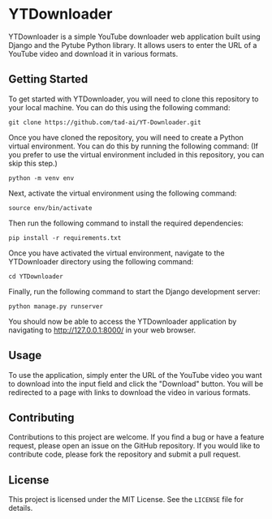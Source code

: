 # **YTDownloader**

YTDownloader is a simple YouTube downloader web application built using Django and the Pytube Python library. It allows users to enter the URL of a YouTube video and download it in various formats.

## **Getting Started**

To get started with YTDownloader, you will need to clone this repository to your local machine. You can do this using the following command:

```
git clone https://github.com/tad-ai/YT-Downloader.git
```  

Once you have cloned the repository, you will need to create a Python virtual environment. You can do this by running the following command:
(If you prefer to use the virtual environment included in this repository, you can skip this step.)
```
python -m venv env
```

Next, activate the virtual environment using the following command:
```
source env/bin/activate
```

Then run the following command to install the required dependencies:
```
pip install -r requirements.txt
```

Once you have activated the virtual environment, navigate to the YTDownloader directory using the following command:
```
cd YTDownloader
```

Finally, run the following command to start the Django development server:
```
python manage.py runserver
```

You should now be able to access the YTDownloader application by navigating to http://127.0.0.1:8000/ in your web browser.

## **Usage**

To use the application, simply enter the URL of the YouTube video you want to download into the input field and click the "Download" button. You will be redirected to a page with links to download the video in various formats.

## **Contributing**

Contributions to this project are welcome. If you find a bug or have a feature request, please open an issue on the GitHub repository. If you would like to contribute code, please fork the repository and submit a pull request.

## **License**

This project is licensed under the MIT License. See the `LICENSE` file for details.